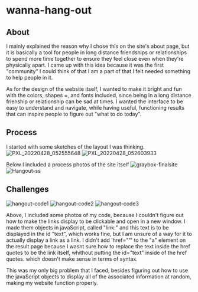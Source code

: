 # wanna-hang-out
## About
I mainly explained the reason why I chose this on the site's about page, but it is basically a tool for people in long distance friendships or relationships to spend more time together to ensure they feel close even when they're physically apart. I came up with this idea because it was the first "community" I could think of that I am a part of that I felt needed something to help people in it.

As for the design of the website itself, I wanted to make it bright and fun with the colors, shapes =, and fonts included, since being in a long distance frienship or relationship can be sad at times. I wanted the interface to be easy to understand and navigate, while having useful, functioning results that can inspire people to figure out "what to do today".

## Process
I started with some sketches of the layout I was thinking.
![PXL_20220428_052555648](https://user-images.githubusercontent.com/90733817/168191741-99304ee6-4fc6-4713-88a8-995e80f712f6.jpg)
![PXL_20220428_052603933](https://user-images.githubusercontent.com/90733817/168191753-9eeee9b3-8cfe-4e8f-9bf5-6dc8fd556f97.jpg)


Below I included a process photos of the site itself
![graybox-finalsite](https://user-images.githubusercontent.com/90733817/168191679-9a286857-a3ef-47e6-add1-b435cf5ca63f.jpg)
![Hangout-ss](https://user-images.githubusercontent.com/90733817/168191712-28f3f15e-e8c3-4c68-8ebb-2eff7d1c6058.jpg)

## Challenges
![hangout-code1](https://user-images.githubusercontent.com/90733817/168191581-ef54d8af-7af4-48ac-a6fd-3441937f8c3d.jpg)
![hangout-code2](https://user-images.githubusercontent.com/90733817/168191615-b31f956a-027a-4ad3-a352-89841cfa98fe.jpg)
![hangout-code3](https://user-images.githubusercontent.com/90733817/168191624-4ed7cfe4-6d77-4d16-babc-4eda98796fee.jpg)

Above, I included some photos of my code, because I couldn't figure out how to make the links display to be clickable and open in a new window. I made them objects in javaScript, called "link:" and this text is to be displayed in the id "text", which works fine, but I am unsure of a way for it to actually display a link as a link. I didn't add 'href=""' to the "a" element on the result page because I wasnt sure how to replace the text inside the href quotes to be the link itself, whithout putting the id="text" inside of the href quotes. which doesn't make sense in terms of syntax.

This was my only big problem that I faced, besides figuring out how to use the javaScript objects to display all of the associated information at random, making my website function properly.
